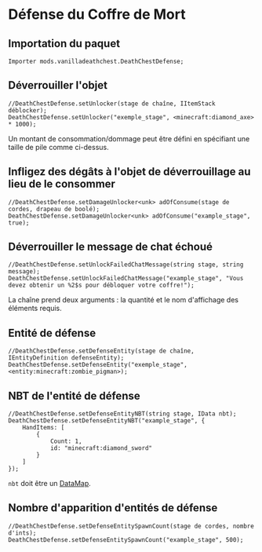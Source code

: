 # Défense du Coffre de Mort

## Importation du paquet

`Importer mods.vanilladeathchest.DeathChestDefense;`

## Déverrouiller l'objet

```zenscript
//DeathChestDefense.setUnlocker(stage de chaîne, IItemStack déblocker);
DeathChestDefense.setUnlocker("exemple_stage", <minecraft:diamond_axe> * 1000);
```

Un montant de consommation/dommage peut être défini en spécifiant une taille de pile comme ci-dessus.

## Infligez des dégâts à l'objet de déverrouillage au lieu de le consommer

```zenscript
//DeathChestDefense.setDamageUnlocker<unk> adOfConsume(stage de cordes, drapeau de boolé);
DeathChestDefense.setDamageUnlocker<unk> adOfConsume("example_stage", true);
```

## Déverrouiller le message de chat échoué

```zenscript
//DeathChestDefense.setUnlockFailedChatMessage(string stage, string message);
DeathChestDefense.setUnlockFailedChatMessage("example_stage", "Vous devez obtenir un %2$s pour débloquer votre coffre!");
```

La chaîne prend deux arguments : la quantité et le nom d'affichage des éléments requis.

## Entité de défense

```zenscript
//DeathChestDefense.setDefenseEntity(stage de chaîne, IEntityDefinition defenseEntity);
DeathChestDefense.setDefenseEntity("exemple_stage", <entity:minecraft:zombie_pigman>);
```

## NBT de l'entité de défense

```zenscript
//DeathChestDefense.setDefenseEntityNBT(string stage, IData nbt);
DeathChestDefense.setDefenseEntityNBT("example_stage", {
    HandItems: [
        {
            Count: 1,
            id: "minecraft:diamond_sword"
        }
    ]
});
```

`nbt` doit être un [DataMap](/Vanilla/Data/DataMap/).

## Nombre d'apparition d'entités de défense

```zenscript
//DeathChestDefense.setDefenseEntitySpawnCount(stage de cordes, nombre d'ints);
DeathChestDefense.setDefenseEntitySpawnCount("example_stage", 500);
```